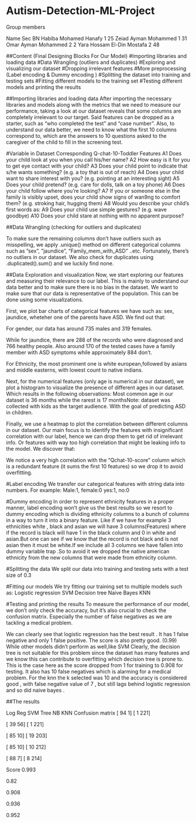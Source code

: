 # Autism-Detection-ML-Project

Group members 

Name
Sec
BN
Habiba Mohamed Hanafy
1
25
Zeiad Ayman Mohammed
1
31
Omar Ayman Mohammed
2
2
Yara Hossam El-Din Mostafa
2
48



##Content (Final Designing Blocks For Our Model)
#Importing libraries and loading data
#Data Wrangling (outliers and duplicates)
#Exploring and visualizing our dataset
#Dropping irrelevant features 
#More preprocessing (Label encoding & Dummy encoding )
#Splitting the dataset into training and testing sets
#Fitting different models to the training set
#Testing different models and printing the results 

##Importing libraries and loading data
After importing the necessary libraries and models along with the metrics that we need to measure our performance, taking a look at our dataset reveals that some columns are completely irrelevant to our target. Said features can be dropped as a starter, such as “who completed the test” and “case number”.
Also, to understand our data better, we need to know what the first 10 columns correspond to, which are the answers to 10 questions asked to the caregiver of the child to fill in the screening test.


#Variable in Dataset
Corresponding Q-chat-10-Toddler Features
A1
 Does your child look at you when you call his/her name?
A2
How easy is it for you to get eye contact with your child? 
A3
Does your child point to indicate that s/he wants something? (e.g. a toy that is 
out of reach) 
A4
Does your child want to share interest with you? (e.g. pointing at an 
interesting sight) 
A5
Does your child pretend? (e.g. care for dolls, talk on a toy phone) 
A6
Does your child follow where you’re looking? 
A7
If you or someone else in the family is visibly upset, does your child show signs 
of wan9ng to comfort them? (e.g. stroking hair, hugging them)
A8
Would you describe your child’s first words as: 
A9
Does your child use simple gestures? (e.g. wave goodbye) 
A10
Does your child stare at nothing with no apparent purpose? 



##Data Wrangling (checking for outliers and duplicates)

To make sure the remaining columns don’t have outliers such as misspelling, we apply .unique() method on different categorical columns such as ”sex”, ”jaundice”, “Family_mem_with_ASD” ..etc. Fortunately, there’s no outliers in our dataset.
We also check for duplicates using .duplicated().sum() and we luckily find none.

##Data Exploration and visualization 
Now, we start exploring our features and measuring their relevance to our label. This is mainly to understand our data better and to make sure there is no bias in the dataset. We want to make sure that our data is representative of the population. This can be done using some visualizations.


First, we plot bar charts of categorical features we have such as: sex, jaundice, wheteher one of the parents have ASD. 
We find out that:







For gender, our data has around 735 males and 319 females.


 While for jaundice, there are 288 of the records who were diagnosed and 766 healthy people. 
Also around 170 of the tested cases have a family member with ASD symptoms while approximately 884 don’t.


For Ethnicity, the most prominent one is white european,followed by asians and middle easterns, with lowest count to native indians. 


Next, for the numerical features (only age is numerical in our dataset), we plot a histogram to visualize the presence of different ages in our dataset. 
Which results in the following observations:
Most common age in our dataset is 36 months
 while the rarest is 17 monthsNote: dataset was collected with kids as the target audience. With the goal of predicting ASD in children.


Finally, we use a heatmap to plot the correlation between different columns in our dataset. 
Our main focus is to identify the features with insignificant correlation with our label, hence we can drop them to get rid of irrelevant info. Or features with way too high correlation that might be leaking info to the model.
We discover that:

 We notice a very high correlation with the “Qchat-10-score” column which is a redundant feature (it sums the first 10 features) so we drop it to avoid overfitting. 

#Label encoding 
We transfer our categorical features with string data into numbers. For example:
Male:1, female:0
yes:1, no:0

#Dummy encoding 
In order to represent ethnicity features in a proper manner, label encoding won’t give us the best results so we resort to dummy encoding which is dividing ethnicity columns to a bunch of columns in a way to turn it into a binary feature. Like if we have for example 3 ethnicities white , black and asian we will have 3 columns(Features) where if the record is black will have 1 in the black column and 0 in white and asian.But one can see if we know that the record is not black and is not asian then it must be white.If we include all 3 columns we have fallen into dummy variable trap .So to avoid it we dropped the native american ethnicity from the new columns that were made from ethnicity column.


#Splitting the data
We split our data into training and testing sets with a test size of 0.3


#Fitting our models
We try fitting our training set to multiple models such as:
Logistic regression 
SVM
Decision tree
Naive Bayes
KNN

#Testing and printing the results 
To measure the performance of our model, we don’t only check the accuracy, but it’s also crucial to check the confusion matrix. Especially the number of false negatives as we are tackling a medical problem.

We can clearly see that logistic regression has  the best result . It has 1 false negative and only 1 false positive. The score is also pretty good. (0.99)
While other models didn’t perform as well,like SVM
Clearly, the decision tree is not suitable for this problem since the dataset has many features and we know this can contribute to overfitting which decision tree is prone to. This is the case here as the score dropped from 1 for training to 0.908 for testing. It also has 10 false negatives which is alarming for a medical problem.
For the knn the k selected was 10 and the accuracy is considered good , with false negative value of 7 , but still lags behind logistic regression  and so did naive bayes .

##The results 



Log Reg
SVM
Tree
NB
KNN
Confusion
matrix
[ 94   1]
[  1 221]


[ 39  56]
[  1 221]


[ 85  10]
[ 19 203]


[ 85  10]
[ 10 212]


[ 88   7]
[  8 214]


Score
0.993


0.82


0.908


0.936


0.952




